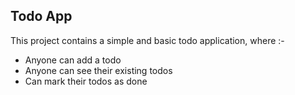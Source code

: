 ## Todo App 

This project contains a simple and basic todo application, where :-

- Anyone can add a todo
- Anyone can see their existing todos
- Can mark their todos as done